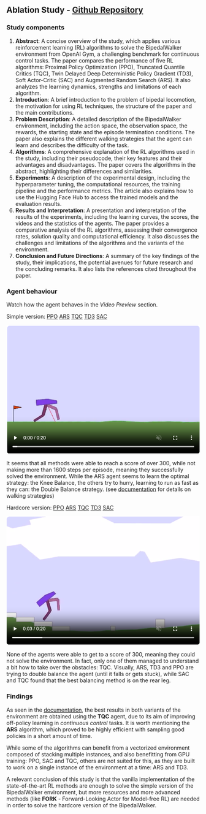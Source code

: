 ## Ablation Study - [Github Repository](https://github.com/pricoptudor/ATNN_PricopTudor/tree/main/FinalProject)

### Study components

1. <b>Abstract</b>: A concise overview of the study, which applies various reinforcement learning (RL) algorithms to solve the BipedalWalker environment from OpenAI Gym, a challenging benchmark for continuous control tasks. The paper compares the performance of five RL algorithms: Proximal Policy Optimization (PPO), Truncated Quantile Critics (TQC), Twin Delayed Deep Deterministic Policy Gradient (TD3), Soft Actor-Critic (SAC) and Augmented Random Search (ARS). It also analyzes the learning dynamics, strengths and limitations of each algorithm.
2. <b>Introduction</b>: A brief introduction to the problem of bipedal locomotion, the motivation for using RL techniques, the structure of the paper and the main contributions.
3. <b>Problem Description</b>: A detailed description of the BipedalWalker environment, including the action space, the observation space, the rewards, the starting state and the episode termination conditions. The paper also explains the different walking strategies that the agent can learn and describes the difficulty of the task.
4. <b>Algorithms</b>: A comprehensive explanation of the RL algorithms used in the study, including their pseudocode, their key features and their advantages and disadvantages. The paper covers the algorithms in the abstract, highlighting their differences and similarities.
5. <b>Experiments</b>: A description of the experimental design, including the hyperparameter tuning, the computational resources, the training pipeline and the performance metrics. The article also explains how to use the Hugging Face Hub to access the trained models and the evaluation results.
6. <b>Results and Interpretation</b>: A presentation and interpretation of the results of the experiments, including the learning curves, the scores, the videos and the statistics of the agents. The paper provides a comparative analysis of the RL algorithms, assessing their convergence rates, solution quality and computational efficiency. It also discusses the challenges and limitations of the algorithms and the variants of the environment.
7. <b>Conclusion and Future Directions</b>: A summary of the key findings of the study, their implications, the potential avenues for future research and the concluding remarks. It also lists the references cited throughout the paper.

### Agent behaviour

Watch how the agent behaves in the <i>Video Preview</i> section.

Simple version:
[PPO](https://huggingface.co/MadFritz/ppo-BipedalWalker-v3)
[ARS](https://huggingface.co/MadFritz/ars-BipedalWalker-v3)
[TQC](https://huggingface.co/MadFritz/tqc-BipedalWalker-v3)
[TD3](https://huggingface.co/MadFritz/td3-BipedalWalker-v3)
[SAC](https://huggingface.co/MadFritz/sac-BipedalWalker-v3)

![normal](https://github.com/pricoptudor/ATNN_PricopTudor/blob/main/FinalProject/Images/bipedal-normal.png)

It seems that all methods were able to reach a score of over 300, while not making more than 1600 steps per episode, meaning they successfully solved the environment.
While the ARS agent seems to learn the optimal strategy: the Knee Balance, the others try to hurry, learning to run as fast as they can: the Double Balance strategy. (see [documentation](https://github.com/pricoptudor/ATNN_PricopTudor/blob/main/FinalProject/ATNN_final.pdf) for details on walking strategies)

Hardcore version:
[PPO](https://huggingface.co/MadFritz/ppo-BipedalWalkerHardcore-v3)
[ARS](https://huggingface.co/MadFritz/ars-BipedalWalkerHardcore-v3)
[TQC](https://huggingface.co/MadFritz/tqc-BipedalWalkerHardcore-v3)
[TD3](https://huggingface.co/MadFritz/td3-BipedalWalkerHardcore-v3)
[SAC](https://huggingface.co/MadFritz/sac-BipedalWalkerHardcore-v3)

![hardcore](https://github.com/pricoptudor/ATNN_PricopTudor/blob/main/FinalProject/Images/bipedal-hardcore.png)

None of the agents were able to get to a score of 300, meaning they could not solve the environment. In fact, only one of them managed to understand a bit how to take over the obstacles: TQC.
Visually, ARS, TD3 and PPO are trying to double balance the agent (until it falls or gets stuck), while SAC and TQC found that the best balancing method is on the rear leg.

### Findings

As seen in the [documentation](https://github.com/pricoptudor/ATNN_PricopTudor/blob/main/FinalProject/ATNN_final.pdf), the best results in both variants of the environment are obtained using the <b>TQC</b> agent, due to its aim of improving off-policy learning in <i>continuous control</i> tasks.
It is worth mentioning the <b>ARS</b> algorithm, which proved to be highly efficient with sampling good policies in a short amount of time.

While some of the algorithms can benefit from a vectorized environment composed of stacking multiple instances, and also benefitting from GPU training: PPO, SAC and TQC, others are not suited for this, as they are built to work on a single instance of the environment at a time: ARS and TD3.

A relevant conclusion of this study is that the vanilla implementation of the state-of-the-art RL methods are enough to solve the simple version of the BipedalWalker environment, but more resources and more advanced methods (like <b>FORK</b> - Forward-Looking Actor for Model-free RL) are needed in order to solve the hardcore version of the BipedalWalker.